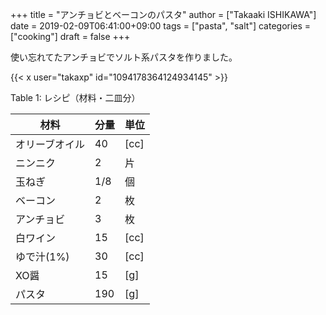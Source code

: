 +++
title = "アンチョビとベーコンのパスタ"
author = ["Takaaki ISHIKAWA"]
date = 2019-02-09T06:41:00+09:00
tags = ["pasta", "salt"]
categories = ["cooking"]
draft = false
+++

使い忘れてたアンチョビでソルト系パスタを作りました。  

{{< x user="takaxp" id="1094178364124934145" >}}  

<div class="table-caption">
  <span class="table-number">Table 1</span>:
  レシピ（材料・二皿分）
</div>

| 材料    | 分量 | 単位 |
|-------|----|----|
| オリーブオイル | 40  | [cc] |
| ニンニク | 2   | 片   |
| 玉ねぎ  | 1/8 | 個   |
| ベーコン | 2   | 枚   |
| アンチョビ | 3   | 枚   |
| 白ワイン | 15  | [cc] |
| ゆで汁(1%) | 30  | [cc] |
| XO醤    | 15  | [g]  |
| パスタ  | 190 | [g]  |
